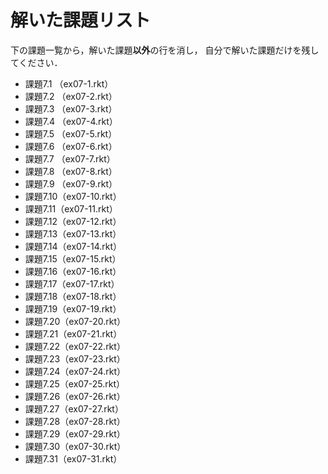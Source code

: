 # 解いた課題リスト

下の課題一覧から，解いた課題**以外**の行を消し，
自分で解いた課題だけを残してください．

* 課題7.1 （ex07-1.rkt）
* 課題7.2 （ex07-2.rkt）
* 課題7.3 （ex07-3.rkt）
* 課題7.4 （ex07-4.rkt）
* 課題7.5 （ex07-5.rkt）
* 課題7.6 （ex07-6.rkt）
* 課題7.7 （ex07-7.rkt）
* 課題7.8 （ex07-8.rkt）
* 課題7.9 （ex07-9.rkt）
* 課題7.10（ex07-10.rkt）
* 課題7.11（ex07-11.rkt）
* 課題7.12（ex07-12.rkt）
* 課題7.13（ex07-13.rkt）
* 課題7.14（ex07-14.rkt）
* 課題7.15（ex07-15.rkt）
* 課題7.16（ex07-16.rkt）
* 課題7.17（ex07-17.rkt）
* 課題7.18（ex07-18.rkt）
* 課題7.19（ex07-19.rkt）
* 課題7.20（ex07-20.rkt）
* 課題7.21（ex07-21.rkt）
* 課題7.22（ex07-22.rkt）
* 課題7.23（ex07-23.rkt）
* 課題7.24（ex07-24.rkt）
* 課題7.25（ex07-25.rkt）
* 課題7.26（ex07-26.rkt）
* 課題7.27（ex07-27.rkt）
* 課題7.28（ex07-28.rkt）
* 課題7.29（ex07-29.rkt）
* 課題7.30（ex07-30.rkt）
* 課題7.31（ex07-31.rkt）
